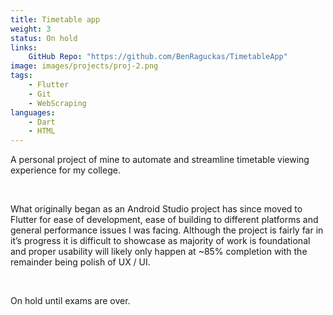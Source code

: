 ```yaml
---
title: Timetable app
weight: 3
status: On hold
links: 
    GitHub Repo: "https://github.com/BenRaguckas/TimetableApp"
image: images/projects/proj-2.png
tags:
    - Flutter
    - Git
    - WebScraping
languages:
    - Dart
    - HTML
---
```

A personal project of mine to automate and streamline timetable viewing experience for my college.

&nbsp;

What originally began as an Android Studio project has since moved to Flutter for ease of development, ease of building to different platforms and general performance issues I was facing. Although the project is fairly far in it’s progress it is difficult to showcase as majority of work is foundational and proper usability will likely only happen at ~85% completion with the remainder being polish of UX / UI.

&nbsp;

On hold until exams are over.
